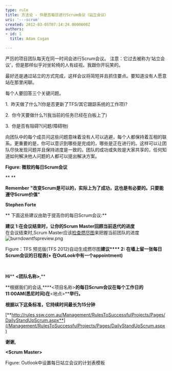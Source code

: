 ```yaml
---
type: rule
title: 方法论 - 你是否每日进行Scrum会议（站立会议）
uri: '---scrum'
created: 2012-03-05T07:14:24.0000000Z
authors:
- id: 1
  title: Adam Cogan

---
```


 ​严厉的项目团队每天在同一时间会进行Scrum会议。
注意：它过去被称为‘站立会议’，但是那样似乎对坐轮椅的人有歧视。我跟你开玩笑的。

最好还是通过站立的方式完成，这样会议将简短并且抓住要点。要知道没有人愿意站在那里闲聊。

每个人要回答三个关键问题。
 
​1.  昨天做了什么?(你是否更新了TFS/其它跟踪系统的工作项)?

2.  你今天要做什么?(我当前的任务已经在白板上了)

3.  你是否有阻碍?(问题/障碍物)

向团队中的每个成员问这些问题意味着没有人可以逃避，每个人都保持着互相的联系。更重要的是，你可以意识到哪些是完成的，哪些是正在进行的。这样可以让团队尽快发现问题并且保持进度是一致的。团队的成功或失败是大家共享的，任何知道如何解决他人问题的人都可以提出解决方案。



**Figure: 微软的每日Scrum会议**

** **

**Remember**
**"改变Scrum是可以的，实际上为了成功，这也是有必要的。只要能遵守Scrum价值"**

**Stephen Forte**


** 下面这些建议由助于提高你的每日Scrum会议:**

**建议 1:在会议结束时，让你的Scrum Master回顾当前迭代的进度**
<br>在会议结束时,Scrum Master应该[检查燃尽图](/Management/RulesToBetterScrumUsingTFS/Pages/DailyReportsEmailedToTeam.aspx)来把握当前团队的进度
![burndowntfspreview.png](/Management/RulesToSuccessfulProjects/PublishingImages/burndowntfspreview.png)

Figure：TFS 预览版(TFS 2012)自动生成燃尽图**建议**** 2: 在墙上留一张每日Scrum会议的日程表(+ 在OutLook中有一个appointment)**

 


**Hi**** ****&lt;团队名称&gt;****,**

**根据我们的会话,****&lt;项目名称&gt;****的每日Scrum会议在每个工作日的11:00AM(悉尼时间)在****&lt;地点&gt;****举行。**

**根据以下这条标准，它持续时间最长为15分钟**

[**http://rules.ssw.com.au/Management/RulesToSuccessfulProjects/Pages/DailyStandUpScrum.aspx**](/Management/RulesToSuccessfulProjects/Pages/DailyStandUpScrum.aspx)

**谢谢,**

**&lt;Scrum Master&gt;​**



Figure: Outlook中设置每日站立会议的计划表模板



























